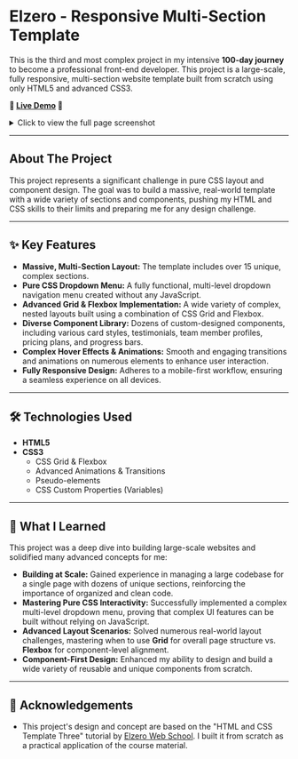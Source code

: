 # Elzero - Responsive Multi-Section Template

This is the third and most complex project in my intensive **100-day journey** to become a professional front-end developer. This project is a large-scale, fully responsive, multi-section website template built from scratch using only HTML5 and advanced CSS3.

**🚀 [Live Demo](https://karimmahmoud44.github.io/elzero-template/) 🚀**

<details>
  <summary>Click to view the full page screenshot</summary>
  <br>
  <img src="./images/elzero-screenshot.png" alt="Full page screenshot of Elzero Template">
</details>

---

## About The Project

This project represents a significant challenge in pure CSS layout and component design. The goal was to build a massive, real-world template with a wide variety of sections and components, pushing my HTML and CSS skills to their limits and preparing me for any design challenge.

---

## ✨ Key Features

* **Massive, Multi-Section Layout:** The template includes over 15 unique, complex sections.
* **Pure CSS Dropdown Menu:** A fully functional, multi-level dropdown navigation menu created without any JavaScript.
* **Advanced Grid & Flexbox Implementation:** A wide variety of complex, nested layouts built using a combination of CSS Grid and Flexbox.
* **Diverse Component Library:** Dozens of custom-designed components, including various card styles, testimonials, team member profiles, pricing plans, and progress bars.
* **Complex Hover Effects & Animations:** Smooth and engaging transitions and animations on numerous elements to enhance user interaction.
* **Fully Responsive Design:** Adheres to a mobile-first workflow, ensuring a seamless experience on all devices.

---

## 🛠️ Technologies Used

* **HTML5**
* **CSS3**
    * CSS Grid & Flexbox
    * Advanced Animations & Transitions
    * Pseudo-elements
    * CSS Custom Properties (Variables)

---

## 🧠 What I Learned

This project was a deep dive into building large-scale websites and solidified many advanced concepts for me:

* **Building at Scale:** Gained experience in managing a large codebase for a single page with dozens of unique sections, reinforcing the importance of organized and clean code.
* **Mastering Pure CSS Interactivity:** Successfully implemented a complex multi-level dropdown menu, proving that complex UI features can be built without relying on JavaScript.
* **Advanced Layout Scenarios:** Solved numerous real-world layout challenges, mastering when to use **Grid** for overall page structure vs. **Flexbox** for component-level alignment.
* **Component-First Design:** Enhanced my ability to design and build a wide variety of reusable and unique components from scratch.

---

## 🙏 Acknowledgements

* This project's design and concept are based on the "HTML and CSS Template Three" tutorial by [Elzero Web School](https://www.youtube.com/@ElzeroWebSchool). I built it from scratch as a practical application of the course material.
